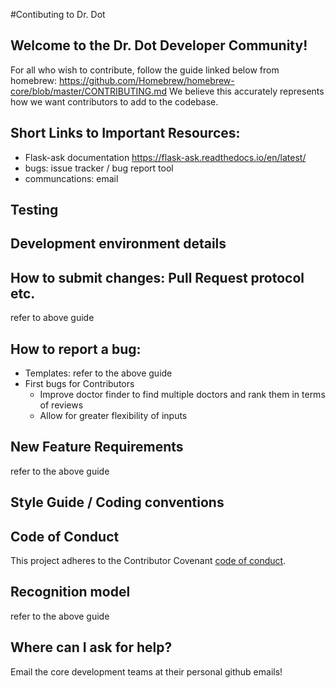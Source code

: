 #Contibuting to Dr. Dot

## Welcome to the Dr. Dot Developer Community!

For all who wish to contribute, follow the guide linked below from homebrew:
https://github.com/Homebrew/homebrew-core/blob/master/CONTRIBUTING.md
We believe this accurately represents how we want contributors to add to the codebase.

## Short Links to Important Resources:
* Flask-ask documentation https://flask-ask.readthedocs.io/en/latest/
* bugs: issue tracker / bug report tool
* communcations: email

## Testing
## Development environment details

## How to submit changes: Pull Request protocol etc. 
refer to above guide

## How to report a bug: 
* Templates: 
  refer to the above guide
* First bugs for Contributors
  * Improve doctor finder to find multiple doctors and rank them in terms of reviews
  * Allow for greater flexibility of inputs
    
## New Feature Requirements
refer to the above guide

## Style Guide / Coding conventions 

## Code of Conduct
This project adheres to the Contributor Covenant [code of conduct](http://contributor-covenant.org/).

## Recognition model
refer to the above guide

## Where can I ask for help?
Email the core development teams at their personal github emails!
